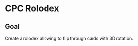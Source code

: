 # CPC Rolodex

<!-- ## [Live Demo]() -->

## Goal

Create a rolodex allowing to flip through cards with 3D rotation.